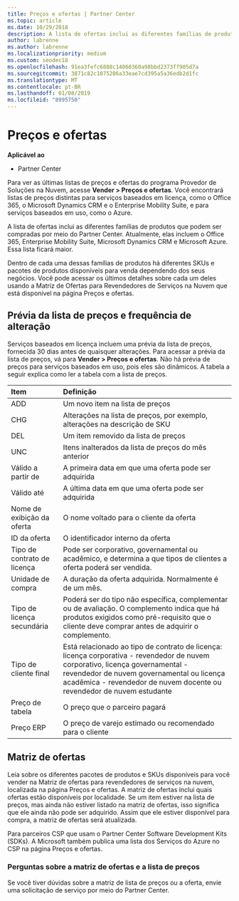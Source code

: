 ```yaml
---
title: Preços e ofertas | Partner Center
ms.topic: article
ms.date: 10/29/2018
description: A lista de ofertas inclui as diferentes famílias de produtos que podem ser compradas por meio do Partner Center e suas informações de preços.
author: labrenne
ms.author: labrenne
ms.localizationpriority: medium
ms.custom: seodec18
ms.openlocfilehash: 91ea3fefc6888c14060360a98bbd2373ff905d7a
ms.sourcegitcommit: 3871c82c1075206a33eae7cd395a5a36edb2d1fc
ms.translationtype: MT
ms.contentlocale: pt-BR
ms.lasthandoff: 01/08/2019
ms.locfileid: "8995750"
---
```

# <a name="pricing-and-offers"></a>Preços e ofertas

**Aplicável ao**

-  Partner Center

Para ver as últimas listas de preços e ofertas do programa Provedor de Soluções na Nuvem, acesse **Vender > Preços e ofertas**. Você encontrará listas de preços distintas para serviços baseados em licença, como o Office 365, o Microsoft Dynamics CRM e o Enterprise Mobility Suite, e para serviços baseados em uso, como o Azure. 

A lista de ofertas inclui as diferentes famílias de produtos que podem ser compradas por meio do Partner Center. Atualmente, elas incluem o Office 365, Enterprise Mobility Suite, Microsoft Dynamics CRM e Microsoft Azure. Essa lista ficará maior.

Dentro de cada uma dessas famílias de produtos há diferentes SKUs e pacotes de produtos disponíveis para venda dependendo dos seus negócios. Você pode acessar os últimos detalhes sobre cada um deles usando a Matriz de Ofertas para Revendedores de Serviços na Nuvem que está disponível na página Preços e ofertas.

## <a name="pricelist-preview-and-change-frequency"></a>Prévia da lista de preços e frequência de alteração 

Serviços baseados em licença incluem uma prévia da lista de preços, fornecida 30 dias antes de quaisquer alterações. Para acessar a prévia da lista de preços, vá para **Vender > Preços e ofertas**. Não há prévia de preços para serviços baseados em uso, pois eles são dinâmicos. A tabela a seguir explica como ler a tabela com a lista de preços.

|**Item**        |**Definição**      |
|:-----------   |:-----------   |
|ADD   |Um novo item na lista de preços|
|CHG   |Alterações na lista de preços, por exemplo, alterações na descrição de SKU|
|DEL   |Um item removido da lista de preços|
|UNC   |Itens inalterados da lista de preços do mês anterior   |
|Válido a partir de   |A primeira data em que uma oferta pode ser adquirida    |
|Válido até   |A última data em que uma oferta pode ser adquirida   |
|Nome de exibição da oferta   |O nome voltado para o cliente da oferta   |
|ID da oferta   |O identificador interno da oferta   |
|Tipo de contrato de licença   |Pode ser corporativo, governamental ou acadêmico, e determina a que tipos de clientes a oferta poderá ser vendida.|
|Unidade de compra   |A duração da oferta adquirida. Normalmente é de um mês.   |
|Tipo de licença secundária   |Poderá ser do tipo não específica, complementar ou de avaliação. O complemento indica que há produtos exigidos como pré-requisito que o cliente deve comprar antes de adquirir o complemento.|
|Tipo de cliente final   |Está relacionado ao tipo de contrato de licença: licença corporativa - revendedor de nuvem corporativo, licença governamental - revendedor de nuvem governamental ou licença acadêmica - revendedor de nuvem docente ou revendedor de nuvem estudante   |
|Preço de tabela   |O preço que o parceiro pagará   |
|Preço ERP   |O preço de varejo estimado ou recomendado para o cliente   |

## <a name="offers-matrix"></a>Matriz de ofertas

Leia sobre os diferentes pacotes de produtos e SKUs disponíveis para você vender na Matriz de ofertas para revendedores de serviços na nuvem, localizada na página Preços e ofertas. A matriz de ofertas inclui quais ofertas estão disponíveis por localidade. Se um item estiver na lista de preços, mas ainda não estiver listado na matriz de ofertas, isso significa que ele ainda não pode ser adquirido. Assim que ele estiver disponível para compra, a matriz de ofertas será atualizada.

Para parceiros CSP que usam o Partner Center Software Development Kits (SDKs). A Microsoft também publica uma lista dos Serviços do Azure no CSP na página Preços e ofertas.

### <a name="offers-matrix-and-pricelist-questions"></a>Perguntas sobre a matriz de ofertas e a lista de preços

Se você tiver dúvidas sobre a matriz de lista de preços ou a oferta, envie uma solicitação de serviço por meio do Partner Center.
